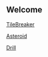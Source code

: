## Welcome

[TileBreaker](https://hansampfaall.github.io/TileBreaker)

[Asteroid](https://hansampfaall.github.io/Asteroid)

[Drill](https://hansampfaall.github.io/Drill)
